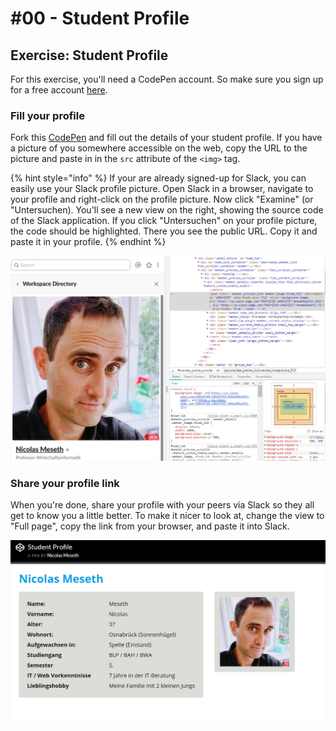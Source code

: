 # \#00 - Student Profile

## Exercise: Student Profile

For this exercise, you'll need a CodePen account. So make sure you sign up for a free account [here](https://codepen.io/accounts/signup).

### Fill your profile

Fork this [CodePen](https://codepen.io/winf-hsos/pen/dqxzrO?editors=1000) and fill out the details of your student profile. If you have a picture of you somewhere accessible on the web, copy the URL to the picture and paste in in the `src` attribute of the `<img>` tag.

{% hint style="info" %}
If your are already signed-up for Slack, you can easily use your Slack profile picture. Open Slack in a browser, navigate to your profile and right-click on the profile picture. Now click "Examine" \(or "Untersuchen\). You'll see a new view on the right, showing the source code of the Slack application. If you click "Untersuchen" on your profile picture, the code should be highlighted. There you see the public URL. Copy it and paste it in your profile.
{% endhint %}

![Find the public URL of your Slack profile picture](../../../.gitbook/assets/image%20%283%29.png)

### Share your profile link

When you're done, share your profile with your peers via Slack so they all get to know you a little better. To make it nicer to look at, change the view to "Full page", copy the link from your browser, and paste it into Slack.

![Profile in full page view](../../../.gitbook/assets/image%20%288%29.png)

